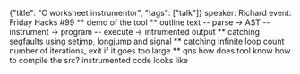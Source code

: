 {"title": "C worksheet instrumentor", "tags": ["talk"]}
speaker: Richard
event: Friday Hacks #99
** demo of the tool
** outline
text -- parse ->
AST -- instrument ->
program -- execute ->
intrumented output
** catching segfaults
using setjmp, longjump and signal
** catching infinite loop
count number of iterations, exit if it goes too large
** qns
how does tool know how to compile the src?
instrumented code looks like
